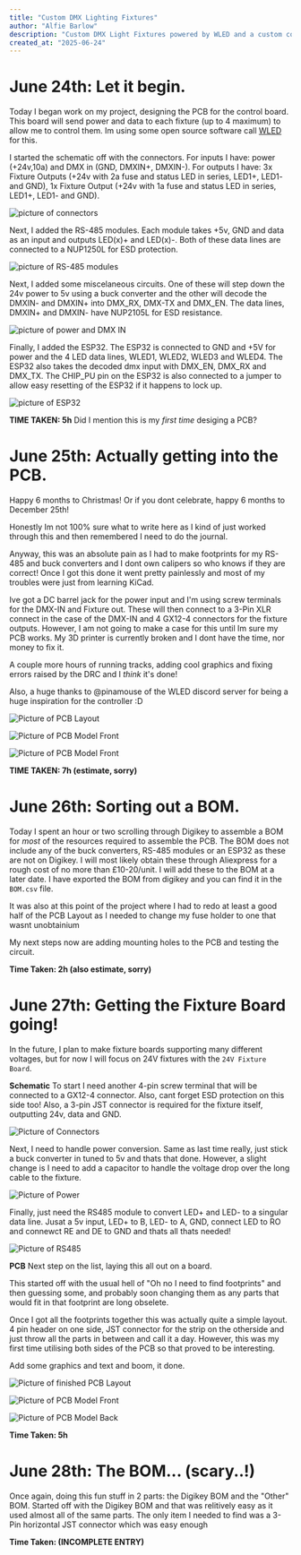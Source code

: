 ```yaml
---
title: "Custom DMX Lighting Fixtures"
author: "Alfie Barlow"
description: "Custom DMX Light Fixtures powered by WLED and a custom controller."
created_at: "2025-06-24"
---
```


# June 24th: Let it begin.
Today I began work on my project, designing the PCB for the control board. This board will send power and data to each fixture (up to 4 maximum) to allow me to control them. Im using some open source software call [WLED](https://kno.wled.ge/) for this.

I started the schematic off with the connectors. For inputs I have: power (+24v,10a) and DMX in (GND, DMXIN+, DMXIN-). For outputs I have: 3x Fixture Outputs (+24v with 2a fuse and status LED in series, LED1+, LED1- and GND), 1x Fixture Output (+24v with 1a fuse and status LED in series, LED1+, LED1- and GND).

![picture of connectors](./Images/connectors.png)

Next, I added the RS-485 modules. Each module takes +5v, GND and data as an input and outputs LED(x)+ and LED(x)-. Both of these data lines are connected to a NUP1250L for ESD protection.

![picture of RS-485 modules](./Images/RS-485.png)

Next, I added some miscelaneous circuits. One of these will step down the 24v power to 5v using a buck converter and the other will decode the DMXIN- and DMXIN+ into DMX_RX, DMX-TX and DMX_EN. The data lines, DMXIN+ and DMXIN- have NUP2105L for ESD resistance.

![picture of power and DMX IN](./Images/misc.png)

Finally, I added the ESP32. The ESP32 is connected to GND and +5V for power and the 4 LED data lines, WLED1, WLED2, WLED3 and WLED4. The ESP32 also takes the decoded dmx input with DMX_EN, DMX_RX and DMX_TX. The CHIP_PU pin on the ESP32 is also connected to a jumper to allow easy resetting of the ESP32 if it happens to lock up.

![picture of ESP32](./Images/ESP32.png)

**TIME TAKEN: 5h** Did I mention this is my *first time* desiging a PCB?

# June 25th: Actually getting into the PCB.
Happy 6 months to Christmas! Or if you dont celebrate, happy 6 months to December 25th!

Honestly Im not 100% sure what to write here as I kind of just worked through this and then remembered I need to do the journal.

Anyway, this was an absolute pain as I had to make footprints for my RS-485 and buck converters and I dont own calipers so who knows if they are correct! Once I got this done it went pretty painlessly and most of my troubles were just from learning KiCad.

Ive got a DC barrel jack for the power input and I'm using screw terminals for the DMX-IN and Fixture out. These will then connect to a 3-Pin XLR connect in the case of the DMX-IN and 4 GX12-4 connectors for the fixture outputs. However, I am not going to make a case for this until Im sure my PCB works. My 3D printer is currently broken and I dont have the time, nor money to fix it.

A couple more hours of running tracks, adding cool graphics and fixing errors raised by the DRC and I *think* it's done!

Also, a huge thanks to @pinamouse of the WLED discord server for being a huge inspiration for the controller :D

![Picture of PCB Layout](./Images/PCB-Layout.png)

![Picture of PCB Model Front](./Images/PCB-Model-Front.png)

![Picture of PCB Model Front](./Images/PCB-Model-Back.png)

**TIME TAKEN: 7h (estimate, sorry)**

# June 26th: Sorting out a BOM.
Today I spent an hour or two scrolling through Digikey to assemble a BOM for *most* of the resources required to assemble the PCB. The BOM does not include any of the buck converters, RS-485 modules or an ESP32 as these are not on Digikey. I will most likely obtain these through Aliexpress for a rough cost of no more than £10-20/unit. I will add these to the BOM at a later date. I have exported the BOM from digikey and you can find it in the `BOM.csv` file.

It was also at this point of the project where I had to redo at least a good half of the PCB Layout as I needed to change my fuse holder to one that wasnt unobtainium

My next steps now are adding mounting holes to the PCB and testing the circuit.

**Time Taken: 2h (also estimate, sorry)**

# June 27th: Getting the Fixture Board going!
In the future, I plan to make fixture boards supporting many different voltages, but for now I will focus on 24V fixtures with the `24V Fixture Board`.


__Schematic__
To start I need another 4-pin screw terminal that will be connected to a GX12-4 connector. Also, cant forget ESD protection on this side too! Also, a 3-pin JST connector is required for the fixture itself, outputting 24v, data and GND.

![Picture of Connectors](./Images/24F-Connectors.png)

Next, I need to handle power conversion. Same as last time really, just stick a buck converter in tuned to 5v and thats that done. However, a slight change is I need to add a capacitor to handle the voltage drop over the long cable to the fixture.

![Picture of Power](./Images/24F-Power.png)

Finally, just need the RS485 module to convert LED+ and LED- to a singular data line. Jusat a 5v input, LED+ to B, LED- to A, GND, connect LED to RO and connewct RE and DE to GND and thats all thats needed!

![Picture of RS485](./Images/24F-RS485.png)

__PCB__
Next step on the list, laying this all out on a board.

This started off with the usual hell of "Oh no I need to find footprints" and then guessing some, and probably soon changing them as any parts that would fit in that footprint are long obselete.

Once I got all the footprints together this was actually quite a simple layout. 4 pin header on one side, JST connector for the strip on the otherside and just throw all the parts in between and call it a day. However, this was my first time utilising both sides of the PCB so that proved to be interesting.

Add some graphics and text and boom, it done.

![Picture of finished PCB Layout](./Images/24F-PCB-Layout.png)

![Picture of PCB Model Front](./Images/24F-PCB-Model-Front.png)

![Picture of PCB Model Back](./Images/24F-PCB-Model-Back.png)

**Time Taken: 5h**

# June 28th: The BOM... (scary..!)
Once again, doing this fun stuff in 2 parts: the Digikey BOM and the "Other" BOM. Started off with the Digikey BOM and that was relitively easy as it used almost all of the same parts. The only item I needed to find was a 3-Pin horizontal JST connector which was easy enough

**Time Taken: (INCOMPLETE ENTRY)**
